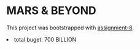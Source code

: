 # MARS & BEYOND

This project was bootstrapped with [assignment-8](https://assignment-8-react.netlify.app/).


<li>total buget: 700 BILLION</li>
